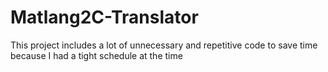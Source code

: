 # Matlang2C-Translator
This project includes a lot of unnecessary and repetitive code to save time because I had a tight schedule at the time
